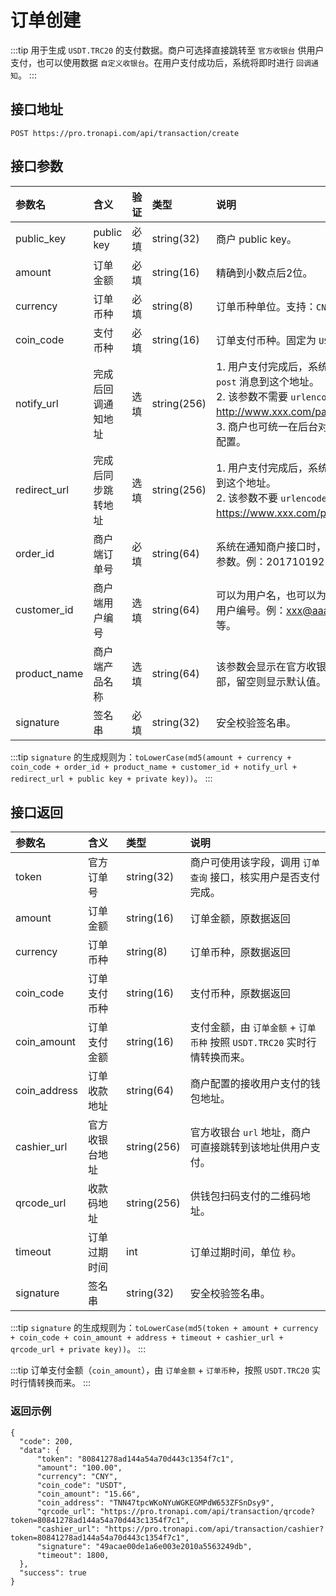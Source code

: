 # 订单创建

:::tip
用于生成 `USDT.TRC20` 的支付数据。商户可选择直接跳转至 `官方收银台` 供用户支付，也可以使用数据 `自定义收银台`。在用户支付成功后，系统将即时进行 `回调通知`。
:::

## 接口地址

```shell:no-line-numbers
POST https://pro.tronapi.com/api/transaction/create
```

## 接口参数

参数名 | 含义 | 验证 | 类型 | 说明
:-|:-|:-|:-|:-
public_key | public key	| 必填 | string(32)	| 商户 public key。
amount | 订单金额 | 必填 | string(16) | 精确到小数点后2位。
currency | 订单币种 | 必填 | string(8) | 订单币种单位。支持：`CNY`、`USD`。
coin_code | 支付币种 | 必填 | string(16) | 订单支付币种。固定为 `USDT`。
notify_url | 完成后回调通知地址 | 选填 | string(256) | 1. 用户支付完成后，系统会发送一个 `post` 消息到这个地址。<br/>2. 该参数不需要 `urlencode`。例如：http://www.xxx.com/pay_notify。<br/> 3. 商户也可统一在后台对该参数进行配置。
redirect_url | 完成后同步跳转地址 | 选填 | string(256) | 1. 用户支付完成后，系统会自动跳转到这个地址。<br/>2. 该参数不要 `urlencode`。例如：https://www.xxx.com/pay_return。
order_id | 商户端订单号 | 必填 | string(64) | 系统在通知商户接口时，会带上这个参数。例：201710192541。
customer_id | 商户端用户编号 | 选填 | string(64) | 可以为用户名，也可以为数据库中的用户编号。例：xxx@aaa.com，xxx等。
product_name | 商户端产品名称 | 选填 | string(64) | 该参数会显示在官方收银台页面顶部，留空则显示默认值。
signature | 签名串 | 必填 | string(32) | 安全校验签名串。

:::tip
`signature` 的生成规则为：`toLowerCase(md5(amount + currency + coin_code + order_id + product_name + customer_id + notify_url + redirect_url + public key + private key))`。
:::

## 接口返回
参数名 | 含义 | 类型 | 说明
:-|:-|:-|:-
token | 官方订单号 | string(32) | 商户可使用该字段，调用 `订单查询` 接口，核实用户是否支付完成。
amount | 订单金额 | string(16) | 订单金额，原数据返回
currency | 订单币种 | string(8) | 订单币种，原数据返回
coin_code | 订单支付币种 | string(16) | 支付币种，原数据返回
coin_amount | 订单支付金额 | string(16) | 支付金额，由 `订单金额` + `订单币种` 按照 `USDT.TRC20` 实时行情转换而来。
coin_address | 订单收款地址 | string(64) | 商户配置的接收用户支付的钱包地址。
cashier_url | 官方收银台地址 | string(256) | 官方收银台 `url` 地址，商户可直接跳转到该地址供用户支付。
qrcode_url | 收款码地址 | string(256) | 供钱包扫码支付的二维码地址。
timeout | 订单过期时间 | int | 订单过期时间，单位 `秒`。
signature | 签名串 | string(32) | 安全校验签名串。

:::tip
`signature` 的生成规则为：`toLowerCase(md5(token + amount + currency + coin_code + coin_amount + address + timeout + cashier_url + qrcode_url + private key))`。
:::

:::tip
订单支付金额（`coin_amount`），由 `订单金额` + `订单币种`，按照 `USDT.TRC20` 实时行情转换而来。
:::

### 返回示例
```json:no-line-numbers
{
  "code": 200,
  "data": {
      "token": "80841278ad144a54a70d443c1354f7c1",
      "amount": "100.00",
      "currency": "CNY",
      "coin_code": "USDT",
      "coin_amount": "15.66",
      "coin_address": "TNN47tpcWKoNYuWGKEGMPdW653ZFSnDsy9",
      "qrcode_url": "https://pro.tronapi.com/api/transaction/qrcode?token=80841278ad144a54a70d443c1354f7c1",
      "cashier_url": "https://pro.tronapi.com/api/transaction/cashier?token=80841278ad144a54a70d443c1354f7c1",
      "signature": "49acae00de1a6e003e2010a5563249db",
      "timeout": 1800,
  },
  "success": true
}
```

    
    